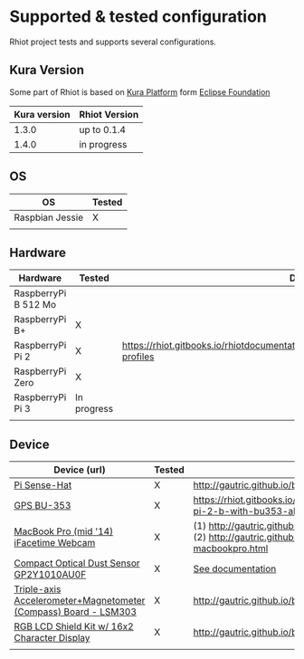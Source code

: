 # Supported & tested configuration

Rhiot project tests and supports several configurations.


## Kura Version

Some part of Rhiot is based on [Kura Platform](http://www.eclipse.org/kura/) form [Eclipse Foundation](http://www.eclipse.org)

|Kura version 	|Rhiot Version|
|--|--|
|1.3.0  |	up to 0.1.4|
| 1.4.0 | in progress|


## OS

|OS 	|Tested|
|--|--|
|Raspbian Jessie        |	    X|
| | ||

## Hardware 

|Hardware 	|Tested | Demo URL |
|--|--|--|
|RaspberryPi B 512 Mo       | |	|
|RaspberryPi B+ 	        | X | |
|RaspberryPi Pi 2 	        | X | <https://rhiot.gitbooks.io/rhiotdocumentation/content/performance/index.html#Hardware-profiles>|
|RaspberryPi Zero 	        |X | |
|RaspberryPi Pi 3 	        | In progress| |
| | |||

## Device

|Device (url)	|Tested|  Demo URL |
|--|--|--|
|[Pi Sense-Hat](https://www.raspberrypi.org/products/sense-hat/)	            | X| <http://gautric.github.io/blog/2015/11/24/rhiot-framebuffer-raspberrypi-sense-hat.html>|
|[GPS BU-353](http://usglobalsat.com/p-688-bu-353-s4.aspx#images/product/large/688_2.jpg)| X |<https://rhiot.gitbooks.io/rhiotdocumentation/content/performance/index.html#raspberry-pi-2-b-with-bu353-aka-rpi2bu353>|
|[MacBook Pro (mid '14) iFacetime Webcam](www.apple.com)| X | (1) <http://gautric.github.io/blog/2015/10/22/rhiot-0.1.2-camel-webcam-macos-x.html> (2) <http://gautric.github.io/blog/2015/10/23/rhiot-camel-webcam-websocket-macbookpro.html>|
|[Compact Optical Dust Sensor GP2Y1010AU0F](https://www.sparkfun.com/datasheets/Sensors/gp2y1010au_e.pdf)|X|[See documentation](https://rhiot.gitbooks.io/rhiotdocumentation/content/gateway/camel_components/camel_gp2y1010au0f_component.html)|
|[Triple-axis Accelerometer+Magnetometer (Compass) Board - LSM303](https://www.adafruit.com/products/1120)|X|<http://gautric.github.io/blog/2015/05/20/camel-iot-labs-i2c-gpio-mqtt-lcd.html>|
|[RGB LCD Shield Kit w/ 16x2 Character Display](https://www.adafruit.com/products/716)|X|<http://gautric.github.io/blog/2015/05/20/camel-iot-labs-i2c-gpio-mqtt-lcd.html>|
|||||